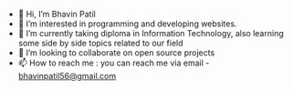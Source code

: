 - 👋 Hi, I’m Bhavin Patil
- 👀 I’m interested in programming and developing websites.
- 🌱 I’m currently taking diploma in Information Technology, also learning some side by side topics related to our field 
- 💞️ I’m looking to collaborate on open source projects 
- 📫 How to reach me : you can reach me via email - bhavinpatil56@gmail.com

<!---
BHT-TK-001/BHT-TK-001 is a ✨ special ✨ repository because its `README.md` (this file) appears on your GitHub profile.
You can click the Preview link to take a look at your changes.
--->
